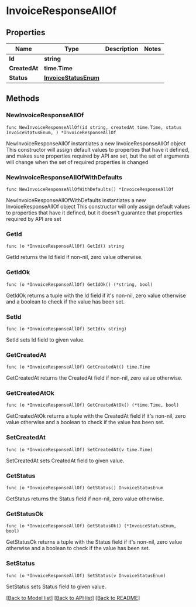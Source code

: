 # InvoiceResponseAllOf

## Properties

Name | Type | Description | Notes
------------ | ------------- | ------------- | -------------
**Id** | **string** |  | 
**CreatedAt** | **time.Time** |  | 
**Status** | [**InvoiceStatusEnum**](InvoiceStatusEnum.md) |  | 

## Methods

### NewInvoiceResponseAllOf

`func NewInvoiceResponseAllOf(id string, createdAt time.Time, status InvoiceStatusEnum, ) *InvoiceResponseAllOf`

NewInvoiceResponseAllOf instantiates a new InvoiceResponseAllOf object
This constructor will assign default values to properties that have it defined,
and makes sure properties required by API are set, but the set of arguments
will change when the set of required properties is changed

### NewInvoiceResponseAllOfWithDefaults

`func NewInvoiceResponseAllOfWithDefaults() *InvoiceResponseAllOf`

NewInvoiceResponseAllOfWithDefaults instantiates a new InvoiceResponseAllOf object
This constructor will only assign default values to properties that have it defined,
but it doesn't guarantee that properties required by API are set

### GetId

`func (o *InvoiceResponseAllOf) GetId() string`

GetId returns the Id field if non-nil, zero value otherwise.

### GetIdOk

`func (o *InvoiceResponseAllOf) GetIdOk() (*string, bool)`

GetIdOk returns a tuple with the Id field if it's non-nil, zero value otherwise
and a boolean to check if the value has been set.

### SetId

`func (o *InvoiceResponseAllOf) SetId(v string)`

SetId sets Id field to given value.


### GetCreatedAt

`func (o *InvoiceResponseAllOf) GetCreatedAt() time.Time`

GetCreatedAt returns the CreatedAt field if non-nil, zero value otherwise.

### GetCreatedAtOk

`func (o *InvoiceResponseAllOf) GetCreatedAtOk() (*time.Time, bool)`

GetCreatedAtOk returns a tuple with the CreatedAt field if it's non-nil, zero value otherwise
and a boolean to check if the value has been set.

### SetCreatedAt

`func (o *InvoiceResponseAllOf) SetCreatedAt(v time.Time)`

SetCreatedAt sets CreatedAt field to given value.


### GetStatus

`func (o *InvoiceResponseAllOf) GetStatus() InvoiceStatusEnum`

GetStatus returns the Status field if non-nil, zero value otherwise.

### GetStatusOk

`func (o *InvoiceResponseAllOf) GetStatusOk() (*InvoiceStatusEnum, bool)`

GetStatusOk returns a tuple with the Status field if it's non-nil, zero value otherwise
and a boolean to check if the value has been set.

### SetStatus

`func (o *InvoiceResponseAllOf) SetStatus(v InvoiceStatusEnum)`

SetStatus sets Status field to given value.



[[Back to Model list]](../README.md#documentation-for-models) [[Back to API list]](../README.md#documentation-for-api-endpoints) [[Back to README]](../README.md)



